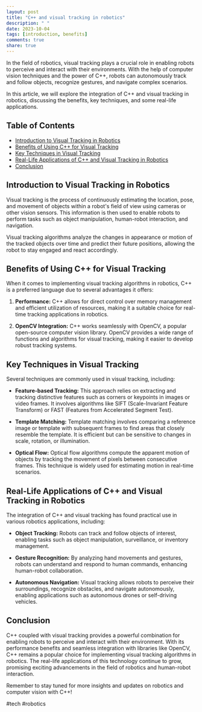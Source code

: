 ```yaml
---
layout: post
title: "C++ and visual tracking in robotics"
description: " "
date: 2023-10-04
tags: [introduction, benefits]
comments: true
share: true
---
```


In the field of robotics, visual tracking plays a crucial role in enabling robots to perceive and interact with their environments. With the help of computer vision techniques and the power of C++, robots can autonomously track and follow objects, recognize gestures, and navigate complex scenarios.

In this article, we will explore the integration of C++ and visual tracking in robotics, discussing the benefits, key techniques, and some real-life applications.

## Table of Contents
- [Introduction to Visual Tracking in Robotics](#introduction-to-visual-tracking-in-robotics)
- [Benefits of Using C++ for Visual Tracking](#benefits-of-using-c++-for-visual-tracking)
- [Key Techniques in Visual Tracking](#key-techniques-in-visual-tracking)
- [Real-Life Applications of C++ and Visual Tracking in Robotics](#real-life-applications-of-c++-and-visual-tracking-in-robotics)
- [Conclusion](#conclusion)

## Introduction to Visual Tracking in Robotics

Visual tracking is the process of continuously estimating the location, pose, and movement of objects within a robot's field of view using cameras or other vision sensors. This information is then used to enable robots to perform tasks such as object manipulation, human-robot interaction, and navigation.

Visual tracking algorithms analyze the changes in appearance or motion of the tracked objects over time and predict their future positions, allowing the robot to stay engaged and react accordingly.

## Benefits of Using C++ for Visual Tracking

When it comes to implementing visual tracking algorithms in robotics, C++ is a preferred language due to several advantages it offers:

1. **Performance:** C++ allows for direct control over memory management and efficient utilization of resources, making it a suitable choice for real-time tracking applications in robotics.

2. **OpenCV Integration:** C++ works seamlessly with OpenCV, a popular open-source computer vision library. OpenCV provides a wide range of functions and algorithms for visual tracking, making it easier to develop robust tracking systems.

## Key Techniques in Visual Tracking

Several techniques are commonly used in visual tracking, including:

- **Feature-based Tracking:** This approach relies on extracting and tracking distinctive features such as corners or keypoints in images or video frames. It involves algorithms like SIFT (Scale-Invariant Feature Transform) or FAST (Features from Accelerated Segment Test).

- **Template Matching:** Template matching involves comparing a reference image or template with subsequent frames to find areas that closely resemble the template. It is efficient but can be sensitive to changes in scale, rotation, or illumination.

- **Optical Flow:** Optical flow algorithms compute the apparent motion of objects by tracking the movement of pixels between consecutive frames. This technique is widely used for estimating motion in real-time scenarios.

## Real-Life Applications of C++ and Visual Tracking in Robotics

The integration of C++ and visual tracking has found practical use in various robotics applications, including:

- **Object Tracking:** Robots can track and follow objects of interest, enabling tasks such as object manipulation, surveillance, or inventory management.

- **Gesture Recognition:** By analyzing hand movements and gestures, robots can understand and respond to human commands, enhancing human-robot collaboration.

- **Autonomous Navigation:** Visual tracking allows robots to perceive their surroundings, recognize obstacles, and navigate autonomously, enabling applications such as autonomous drones or self-driving vehicles.

## Conclusion

C++ coupled with visual tracking provides a powerful combination for enabling robots to perceive and interact with their environment. With its performance benefits and seamless integration with libraries like OpenCV, C++ remains a popular choice for implementing visual tracking algorithms in robotics. The real-life applications of this technology continue to grow, promising exciting advancements in the field of robotics and human-robot interaction.

Remember to stay tuned for more insights and updates on robotics and computer vision with C++!

#tech #robotics